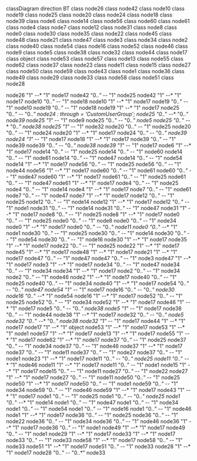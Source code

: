 classDiagram
direction BT
class node26
class node42
class node10
class node19
class node25
class node20
class node24
class node18
class node39
class node6
class node14
class node56
class node60
class node61
class node4
class node7
class node12
class node31
class node8
class node0
class node30
class node35
class node22
class node45
class node48
class node21
class node47
class node3
class node34
class node2
class node40
class node54
class node16
class node52
class node46
class node9
class node5
class node38
class node32
class node44
class node17
class object
class node53
class node57
class node13
class node55
class node62
class node37
class node23
class node11
class node15
class node27
class node50
class node59
class node43
class node1
class node36
class node49
class node29
class node33
class node58
class node51
class node28

node26 "1" --* "1" node17 
node42 "0..*" --* "1" node25 
node42 "1" --* "1" node17 
node10 "0..*" --* "1" node18 
node10 "1" --* "1" node17 
node19 "0..*" --* "1" node10 
node19 "0..*" --* "1" node18 
node19 "1" --* "1" node17 
node25 "0..*" --* "0..*" node24 : through = 'CustomUserGroup';
node25 "0..*" --* "0..*" node39 
node25 "1" --* "1" node9 
node25 "0..*" --* "0..*" node5 
node25 "0..*" --* "0..*" node38 
node25 "1" --* "1" node32 
node20 "0..*" --* "1" node25 
node20 "0..*" --* "1" node24 
node20 "1" --* "1" node17 
node24 "0..*" --* "0..*" node39 
node24 "1" --* "1" node17 
node18 "1" --* "1" node17 
node39 "0..*" --* "1" node39 
node39 "0..*" --* "0..*" node38 
node39 "1" --* "1" node17 
node6 "1" --* "1" node17 
node14 "0..*" --* "1" node25 
node14 "0..*" --* "1" node60 
node14 "0..*" --* "1" node61 
node14 "0..*" --* "1" node47 
node14 "0..*" --* "1" node54 
node14 "1" --* "1" node17 
node56 "0..*" --* "1" node25 
node56 "0..*" --* "1" node44 
node56 "1" --* "1" node17 
node60 "0..*" --* "1" node61 
node60 "0..*" --* "1" node47 
node60 "1" --* "1" node17 
node61 "0..*" --* "1" node25 
node61 "0..*" --* "1" node47 
node61 "1" --* "1" node17 
node4 "0..*" --* "1" node25 
node4 "0..*" --* "1" node14 
node4 "1" --* "1" node17 
node7 "0..*" --* "1" node61 
node7 "0..*" --* "1" node47 
node7 "1" --* "1" node17 
node12 "0..*" --* "1" node25 
node12 "0..*" --* "1" node14 
node12 "1" --* "1" node17 
node12 "0..*" --* "1" node1 
node31 "0..*" --* "1" node14 
node31 "0..*" --* "1" node47 
node31 "1" --* "1" node17 
node8 "0..*" --* "1" node25 
node8 "1" --* "1" node17 
node0 "0..*" --* "1" node25 
node0 "0..*" --* "1" node8 
node0 "0..*" --* "1" node34 
node0 "1" --* "1" node17 
node0 "0..*" --* "0..*" node11 
node0 "0..*" --* "1" node1 
node30 "0..*" --* "1" node25 
node30 "0..*" --* "1" node14 
node30 "0..*" --* "1" node54 
node30 "0..*" --* "1" node16 
node30 "1" --* "1" node17 
node35 "1" --* "1" node17 
node22 "0..*" --* "1" node25 
node22 "1" --* "1" node17 
node45 "1" --* "1" node17 
node48 "1" --* "1" node17 
node21 "1" --* "1" node17 
node47 "0..*" --* "1" node47 
node47 "0..*" --* "1" node3 
node47 "1" --* "1" node17 
node3 "1" --* "1" node17 
node34 "0..*" --* "1" node47 
node34 "0..*" --* "1" node34 
node34 "1" --* "1" node17 
node2 "0..*" --* "1" node34 
node2 "0..*" --* "1" node46 
node2 "1" --* "1" node17 
node40 "0..*" --* "1" node25 
node40 "0..*" --* "1" node34 
node40 "1" --* "1" node17 
node54 "0..*" --* "0..*" node47 
node54 "1" --* "1" node17 
node16 "0..*" --* "0..*" node30 
node16 "0..*" --* "1" node54 
node16 "1" --* "1" node17 
node52 "0..*" --* "1" node25 
node52 "0..*" --* "1" node34 
node52 "1" --* "1" node17 
node46 "1" --* "1" node17 
node5 "0..*" --* "0..*" node38 
node5 "1" --* "1" node17 
node38 "0..*" --* "1" node44 
node38 "1" --* "1" node17 
node32 "0..*" --* "0..*" node5 
node32 "0..*" --* "0..*" node38 
node32 "1" --* "1" node17 
node44 "1" --* "1" node17 
node17 "1" --* "1" object 
node53 "1" --* "1" node17 
node53 "1" --* "1" node1 
node57 "1" --* "1" node17 
node13 "1" --* "1" node17 
node55 "1" --* "1" node17 
node62 "1" --* "1" node17 
node37 "0..*" --* "1" node25 
node37 "0..*" --* "1" node34 
node37 "0..*" --* "1" node46 
node37 "1" --* "1" node17 
node37 "0..*" --* "1" node11 
node37 "0..*" --* "1" node27 
node37 "0..*" --* "1" node1 
node23 "1" --* "1" node17 
node11 "0..*" --* "0..*" node25 
node11 "0..*" --* "1" node46 
node11 "1" --* "1" node17 
node11 "0..*" --* "1" node1 
node15 "1" --* "1" node17 
node15 "0..*" --* "1" node11 
node27 "0..*" --* "1" node22 
node27 "1" --* "1" node17 
node27 "0..*" --* "1" node11 
node50 "0..*" --* "1" node25 
node50 "1" --* "1" node17 
node50 "0..*" --* "1" node1 
node59 "0..*" --* "1" node34 
node59 "0..*" --* "1" node46 
node59 "1" --* "1" node17 
node43 "1" --* "1" node17 
node1 "0..*" --* "1" node25 
node1 "0..*" --* "0..*" node25 
node1 "0..*" --* "1" node14 
node1 "0..*" --* "1" node47 
node1 "0..*" --* "1" node34 
node1 "0..*" --* "1" node54 
node1 "0..*" --* "1" node16 
node1 "0..*" --* "1" node46 
node1 "1" --* "1" node17 
node36 "0..*" --* "1" node25 
node36 "0..*" --* "1" node22 
node36 "0..*" --* "1" node34 
node36 "0..*" --* "1" node46 
node36 "1" --* "1" node17 
node36 "0..*" --* "1" node1 
node49 "1" --* "1" node17 
node49 "0..*" --* "1" node1 
node29 "1" --* "1" node17 
node33 "1" --* "1" node17 
node33 "0..*" --* "1" node33 
node58 "1" --* "1" node17 
node58 "0..*" --* "1" node33 
node51 "1" --* "1" node17 
node51 "0..*" --* "1" node33 
node28 "1" --* "1" node17 
node28 "0..*" --* "0..*" node33 
